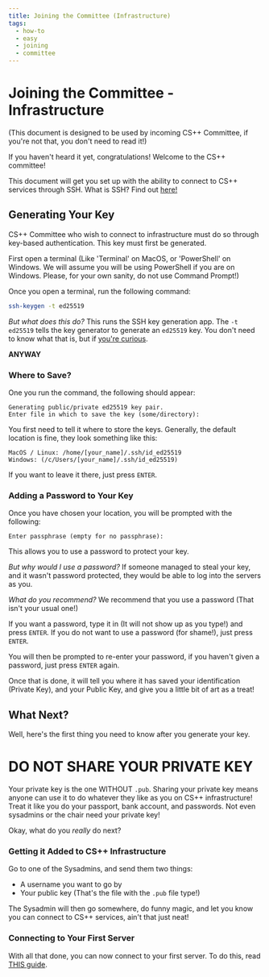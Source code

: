 ```yaml
---
title: Joining the Committee (Infrastructure)
tags:
  - how-to
  - easy
  - joining
  - committee
---
```

# Joining the Committee - Infrastructure
(This document is designed to be used by incoming CS++ Committee, if you're not that, you don't need to read it!)

If you haven't heard it yet, congratulations! Welcome to the CS++ committee!

This document will get you set up with the ability to connect to CS++ services through SSH. What is SSH? Find out [here!](./ssh.md)

## Generating Your Key
CS++ Committee who wish to connect to infrastructure must do so through key-based authentication.
This key must first be generated.

First open a terminal (Like 'Terminal' on MacOS, or 'PowerShell' on Windows. We will assume you will be using PowerShell if you are on Windows. Please, for your own sanity, do not use Command Prompt!)

Once you open a terminal, run the following command:
```bash
ssh-keygen -t ed25519
```

*But what does this do?*
This runs the SSH key generation app.
The `-t ed25519` tells the key generator to generate an `ed25519` key. You don't need to know what that is, but if [you're curious](https://www.brandonchecketts.com/archives/its-2023-you-should-be-using-an-ed25519-ssh-key-and-other-current-best-practices).

**ANYWAY**
### Where to Save?
One you run the command, the following should appear:
```
Generating public/private ed25519 key pair.
Enter file in which to save the key (some/directory):
```

You first need to tell it where to store the keys. Generally, the default location is fine, they look something like this:
```
MacOS / Linux: /home/[your_name]/.ssh/id_ed25519
Windows: (/c/Users/[your_name]/.ssh/id_ed25519)
```

If you want to leave it there, just press `ENTER`.

### Adding a Password to Your Key
Once you have chosen your location, you will be prompted with the following:
```
Enter passphrase (empty for no passphrase):
```
This allows you to use a password to protect your key.

*But why would I use a password?*
If someone managed to steal your key, and it wasn't password protected, they would be able to log into the servers as you.

*What do you recommend?*
We recommend that you  use a password (That isn't your usual one!)

If you want a password, type it in (It will not show up as you type!) and press `ENTER`.
If you do not want to use a password (for shame!), just press `ENTER`.

You will then be prompted to re-enter your password, if you haven't given a password, just press `ENTER` again.

Once that is done, it will tell you where it has saved your identification (Private Key), and your Public Key, and give you a little bit of art as a treat!

## What Next?
Well, here's the first thing you need to know after you generate your key.

# __DO NOT SHARE YOUR PRIVATE KEY__
Your private key is the one WITHOUT `.pub`. Sharing your private key means anyone can use it to do whatever they like as you on CS++ infrastructure! Treat it like you do your passport, bank account, and passwords. Not even sysadmins or the chair need your private key!

Okay, what do you *really* do next?

### Getting it Added to CS++ Infrastructure
Go to one of the Sysadmins, and send them two things:
- A username you want to go by
- Your public key (That's the file with the `.pub` file type!)

The Sysadmin will then go somewhere, do funny magic, and let you know you can connect to CS++ services, ain't that just neat!

### Connecting to Your First Server
With all that done, you can now connect to your first server. To do this, read [THIS guide](./ssh.md).